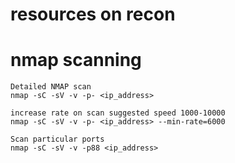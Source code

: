 # resources on recon

# nmap scanning
```
Detailed NMAP scan
nmap -sC -sV -v -p- <ip_address>

increase rate on scan suggested speed 1000-10000
nmap -sC -sV -v -p- <ip_address> --min-rate=6000

Scan particular ports
nmap -sC -sV -v -p88 <ip_address>
```

